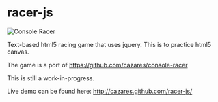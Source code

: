 racer-js
========

![Console Racer](http://cazares.github.com/images/racer-js-screenshot.png)

Text-based html5 racing game that uses jquery. This is to practice html5 canvas.

The game is a port of https://github.com/cazares/console-racer

This is still a work-in-progress.

Live demo can be found here: http://cazares.github.com/racer-js/
